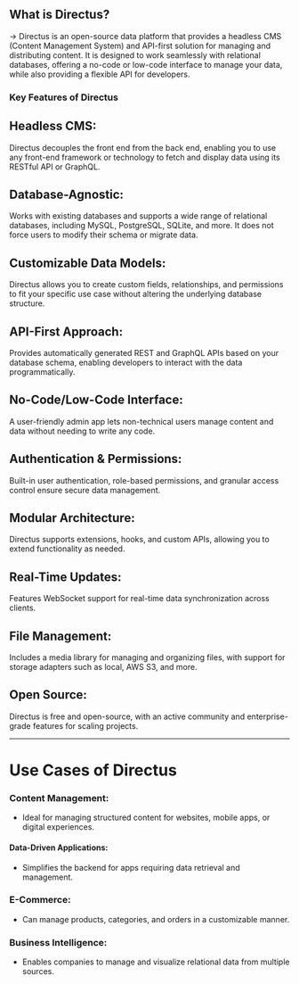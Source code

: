 ## What is Directus?
-> Directus is an open-source data platform that provides a headless CMS (Content Management System) and API-first solution for managing and distributing content. 
It is designed to work seamlessly with relational databases, offering a no-code or low-code interface to manage your data, while also providing a flexible API for developers.

### Key Features of Directus
## Headless CMS:
Directus decouples the front end from the back end, enabling you to use any front-end framework or technology to fetch and display data using its RESTful API or GraphQL.

## Database-Agnostic:
Works with existing databases and supports a wide range of relational databases, including MySQL, PostgreSQL, SQLite, and more. It does not force users to modify their schema or migrate data.

## Customizable Data Models:
Directus allows you to create custom fields, relationships, and permissions to fit your specific use case without altering the underlying database structure.

## API-First Approach:
Provides automatically generated REST and GraphQL APIs based on your database schema, enabling developers to interact with the data programmatically.

## No-Code/Low-Code Interface:
A user-friendly admin app lets non-technical users manage content and data without needing to write any code.

## Authentication & Permissions:
Built-in user authentication, role-based permissions, and granular access control ensure secure data management.

## Modular Architecture:
Directus supports extensions, hooks, and custom APIs, allowing you to extend functionality as needed.

## Real-Time Updates:
Features WebSocket support for real-time data synchronization across clients.

## File Management:
Includes a media library for managing and organizing files, with support for storage adapters such as local, AWS S3, and more.

## Open Source:
Directus is free and open-source, with an active community and enterprise-grade features for scaling projects.



------------------------------------------------------------------------------------------------------

# Use Cases of Directus
### Content Management: 
- Ideal for managing structured content for websites, mobile apps, or digital experiences.
#### Data-Driven Applications: 
- Simplifies the backend for apps requiring data retrieval and management.
### E-Commerce: 
- Can manage products, categories, and orders in a customizable manner.
### Business Intelligence: 
- Enables companies to manage and visualize relational data from multiple sources.



